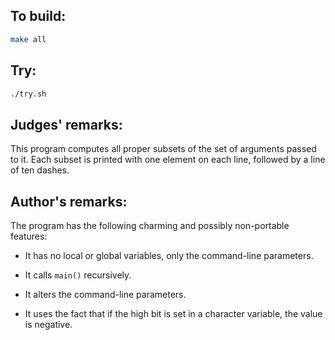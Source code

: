 ## To build:

```sh
make all
```


## Try:

```sh
./try.sh
```


## Judges' remarks:

This program computes all proper subsets of the set of
arguments passed to it.  Each subset is printed with one
element on each line, followed by a line of ten dashes.


## Author's remarks:

The program has the following charming and possibly
non-portable features:

* It has no local or global variables, only the command-line parameters.

* It calls `main()` recursively.

* It alters the command-line parameters.

* It uses the fact that if the high bit is set in a character variable, the
value is negative.


<!--

    Copyright © 1984-2024 by Landon Curt Noll. All Rights Reserved.

    You are free to share and adapt this file under the terms of this license:

	Creative Commons Attribution-ShareAlike 4.0 International (CC BY-SA 4.0)

    For more information, see:

	https://creativecommons.org/licenses/by-sa/4.0/

-->
